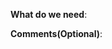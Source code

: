 <!-- Thanks for your Issue!

Ask KeisukeYamashita<19yamashita15@gmail.com> for questions

 -->
 
**What do we need**:

**Comments(Optional)**:
